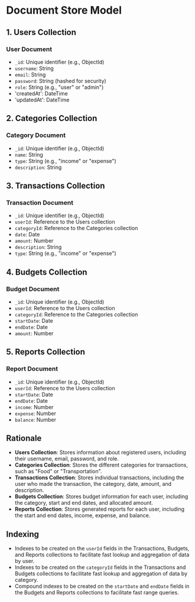 # Document Store Model

## 1. Users Collection

### User Document
- `_id`: Unique identifier (e.g., ObjectId)
- `username`: String
- `email`: String
- `password`: String (hashed for security)
- `role`: String (e.g., "user" or "admin")
- 'createdAt': DateTime
- 'updatedAt': DateTime

## 2. Categories Collection

### Category Document
- `_id`: Unique identifier (e.g., ObjectId)
- `name`: String
- `type`: String (e.g., "income" or "expense")
- `description`: String

## 3. Transactions Collection

### Transaction Document
- `_id`: Unique identifier (e.g., ObjectId)
- `userId`: Reference to the Users collection
- `categoryId`: Reference to the Categories collection
- `date`: Date
- `amount`: Number
- `description`: String
- `type`: String (e.g., "income" or "expense")

## 4. Budgets Collection

### Budget Document
- `_id`: Unique identifier (e.g., ObjectId)
- `userId`: Reference to the Users collection
- `categoryId`: Reference to the Categories collection
- `startDate`: Date
- `endDate`: Date
- `amount`: Number

## 5. Reports Collection

### Report Document
- `_id`: Unique identifier (e.g., ObjectId)
- `userId`: Reference to the Users collection
- `startDate`: Date
- `endDate`: Date
- `income`: Number
- `expense`: Number
- `balance`: Number

## Rationale

- **Users Collection**: Stores information about registered users, including their username, email, password, and role.
- **Categories Collection**: Stores the different categories for transactions, such as "Food" or "Transportation".
- **Transactions Collection**: Stores individual transactions, including the user who made the transaction, the category, date, amount, and description.
- **Budgets Collection**: Stores budget information for each user, including the category, start and end dates, and allocated amount.
- **Reports Collection**: Stores generated reports for each user, including the start and end dates, income, expense, and balance.

## Indexing

- Indexes to be created on the `userId` fields in the Transactions, Budgets, and Reports collections to facilitate fast lookup and aggregation of data by user.
- Indexes to be created on the `categoryId` fields in the Transactions and Budgets collections to facilitate fast lookup and aggregation of data by category.
- Compound indexes to be created on the `startDate` and `endDate` fields in the Budgets and Reports collections to facilitate fast range queries.
